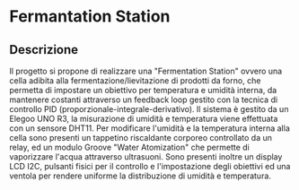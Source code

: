# Fermantation Station
## Descrizione
Il progetto si propone di realizzare una "Fermentation Station" ovvero una cella adibita alla fermentazione/lievitazione di prodotti da forno, che permetta di impostare un obiettivo per temperatura e umidità interna, da mantenere costanti attraverso un feedback loop gestito con la tecnica di controllo PID (proporzionale-integrale-derivativo). Il sistema è gestito da un Elegoo UNO R3, la misurazione di umidità e temperatura viene effettuata con un sensore DHT11. Per modificare l'umidità e la temperatura interna alla cella sono presenti un tappetino riscaldante corporeo controllato da un relay, ed un modulo Groove "Water Atomization" che permette di vaporizzare l'acqua attraverso ultrasuoni. Sono presenti inoltre un display LCD I2C, pulsanti fisici per il controllo e l'impostazione degli obiettivi ed una ventola per rendere uniforme la distribuzione di umidità e temperatura.
